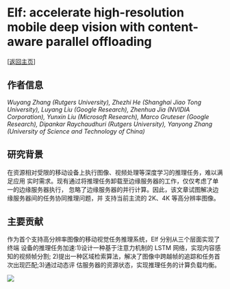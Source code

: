 # Elf: accelerate high-resolution mobile deep vision with content-aware parallel offloading

\[[返回主页](../../README.md)\]

## 作者信息
*Wuyang Zhang (Rutgers University), Zhezhi He (Shanghai Jiao Tong University), Luyang Liu (Google Research), Zhenhua Jia (NVIDIA Corporation), Yunxin Liu (Microsoft Research), Marco Gruteser (Google Research), Dipankar Raychaudhuri (Rutgers University), Yanyong Zhang (University of Science and Technology of China)*

## 研究背景
在资源相对受限的移动设备上执行图像、视频处理等深度学习的推理任务，难以满足应用 实时需求。现有通过将推理任务卸载至边缘服务器的工作，仅仅考虑了单一的边缘服务器执行， 忽略了边缘服务器的并行计算。因此，该文章试图解决边缘服务器间的任务协同推理问题，并 支持当前主流的 2K、4K 等高分辨率图像。

## 主要贡献
作为首个支持高分辨率图像的移动视觉任务推理系统，Elf 分别从三个层面实现了终端 设备的推理任务加速:1)设计一种基于注意力机制的 LSTM 网络，实现内容感知的视频帧分割; 2)提出一种区域检索算法，解决了图像中跨越帧的追踪和任务首次出现匹配;3)通过动态评 估服务器的资源状态，实现推理任务的计算负载均衡。

![](../../figs/mobicom21-elf.png)